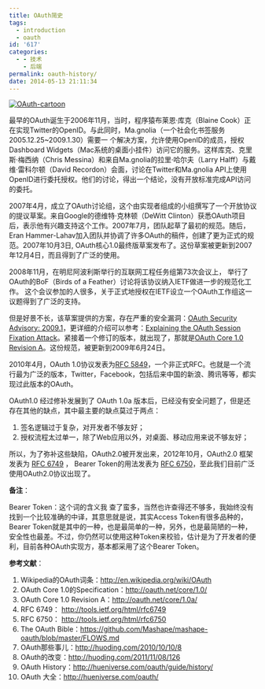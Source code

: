 ```yaml
---
title: OAuth简史
tags:
  - introduction
  - oauth
id: '617'
categories:
  - - 技术
    - 后端
permalink: oauth-history/
date: 2014-05-13 21:11:34
---
```


[![OAuth-cartoon](http://blog.charlestang.org/wp-content/uploads/2014/05/OAuth-cartoon-300x267.png)](http://blog.charlestang.org/wp-content/uploads/2014/05/OAuth-cartoon.png)

最早的OAuth诞生于2006年11月，当时，程序猿布莱恩·库克（Blaine Cook）正在实现Twitter的OpenID。与此同时，Ma.gnolia（一个社会化书签服务2005.12.25~2009.1.30）需要一 个解决方案，允许使用OpenID的成员，授权Dashboard Widgets（Mac系统的桌面小挂件）访问它的服务。这样库克、克里斯·梅西纳（Chris Messina）和来自Ma.gnolia的拉里·哈尔夫（Larry Halff）与戴维·雷科尔顿（David Recordon）会面，讨论在Twitter和Ma.gnolia API上使用OpenID进行委托授权。他们的讨论，得出一个结论，没有开放标准完成API访问的委托。
<!-- more -->
2007年4月，成立了OAuth讨论组，这个由实现者组成的小组撰写了一个开放协议的提议草案。来自Google的德维特·克林顿（DeWitt Clinton）获悉OAuth项目后，表示他有兴趣支持这个工作。2007年7月，团队起草了最初的规范。随后，Eran Hammer-Lahav加入团队并协调了许多OAuth的稿件，创建了更为正式的规范。2007年10月3日, OAuth核心1.0最终版草案发布了。这份草案被更新到2007年12月4日，而且得到了广泛的使用。

2008年11月，在明尼阿波利斯举行的互联网工程任务组第73次会议上， 举行了OAuth的BoF（Birds of a Feather）讨论将该协议纳入IETF做进一步的规范化工作。 这个会议参加的人很多，关于正式地授权在IETF设立一个OAuth工作组这一议题得到了广泛的支持。

但是好景不长，该草案提供的方案，存在严重的安全漏洞：[OAuth Security Advisory: 2009.1](http://oauth.net/advisories/2009-1/)，更详细的介绍可以参考：[Explaining the OAuth Session Fixation Attack](http://hueniverse.com/2009/04/explaining-the-oauth-session-fixation-attack/)。紧接着一个修订的版本，就出现了，那就是[OAuth Core 1.0 Revision A](http://oauth.net/core/1.0a/)。这份规范，被更新到2009年6月24日。

2010年4月，OAuth 1.0协议发表为[RFC 5849](http://tools.ietf.org/html/rfc5849)，一个非正式RFC。也就是一个流行最为广泛的版本，Twitter，Facebook，包括后来中国的新浪、腾讯等等，都实现过此版本的OAuth。

OAuth1.0 经过修补发展到了 OAuth 1.0a 版本后，已经没有安全问题了，但是还存在其他的缺点，其中最主要的缺点莫过于两点：

1.  签名逻辑过于复杂，对开发者不够友好；
2.  授权流程太过单一，除了Web应用以外，对桌面、移动应用来说不够友好；

所以，为了弥补这些缺陷，OAuth2.0被开发出来，2012年10月，OAuth2.0 框架发表为 [RFC 6749](http://tools.ietf.org/html/rfc6749) ， Bearer Token的用法发表为 [RFC 6750](http://tools.ietf.org/html/rfc6750)，至此我们目前广泛使用OAuth2.0协议出现了。

**备注**：

Bearer Token：这个词的含义我 查了蛮多，当然也许查得还不够多，我始终没有找到一个比较准确的中译，其意思就是说，其实Access Token有很多品种的，Bearer Token就是其中的一种，也是最简单的一种，另外，也是最简陋的一种，安全性也最差。不过，你仍然可以使用这种Token来校验，估计是为了开发者的便 利，目前各种OAuth实现方，基本都采用了这个Bearer Token。

**参考文献**：

1.  Wikipedia的OAuth词条：http://en.wikipedia.org/wiki/OAuth
2.  OAuth Core 1.0的Specification：http://oauth.net/core/1.0/
3.  OAuth Core 1.0 Revision A：http://oauth.net/core/1.0a/
4.  RFC 6749： http://tools.ietf.org/html/rfc6749
5.  RFC 6750： http://tools.ietf.org/html/rfc6750
6.  The OAuth Bible：https://github.com/Mashape/mashape-oauth/blob/master/FLOWS.md
7.  OAuth那些事儿：http://huoding.com/2010/10/10/8
8.  OAuth的改变：http://huoding.com/2011/11/08/126
9.  OAuth History：http://hueniverse.com/oauth/guide/history/
10.  OAuth 大全：http://hueniverse.com/oauth/